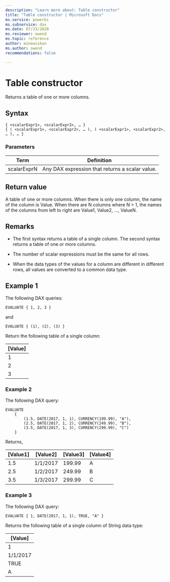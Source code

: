 ```yaml
---
description: "Learn more about: Table constructor"
title: "Table constructor | Microsoft Docs"
ms.service: powerbi 
ms.subservice: dax 
ms.date: 07/23/2020
ms.reviewer: owend
ms.topic: reference
author: minewiskan
ms.author: owend 
recommendations: false

---
```

# Table constructor

Returns a table of one or more columns.
  
## Syntax  
  
```dax
{ <scalarExpr1>, <scalarExpr2>, … } 
{ ( <scalarExpr1>, <scalarExpr2>, … ), ( <scalarExpr1>, <scalarExpr2>, … ), … }
```
  
### Parameters  
  
|Term|Definition|  
|--------|--------------|  
|scalarExprN|Any DAX expression that returns a scalar value.|  
  
## Return value

A table of one or more columns. When there is only one column, the name of the column is Value. When there are N columns where N > 1, the names of the columns from left to right are Value1, Value2, …, ValueN.
  
## Remarks

- The first syntax returns a table of a single column. The second syntax returns a table of one or more columns.

- The number of scalar expressions must be the same for all rows.

- When the data types of the values for a column are different in different rows, all values are converted to a common data type.

## Example 1

The following DAX queries:

```dax
EVALUATE { 1, 2, 3 }
```

and

```dax
EVALUATE { (1), (2), (3) }
```

Return the following table of a single column:

|[Value]  |
|---------|
|1     |
|2     |
|3     |

### Example 2

The following DAX query:

```dax
EVALUATE
    {
        (1.5, DATE(2017, 1, 1), CURRENCY(199.99), "A"),
        (2.5, DATE(2017, 1, 2), CURRENCY(249.99), "B"),
        (3.5, DATE(2017, 1, 3), CURRENCY(299.99), "C")
    }
```

Returns,

[Value1]  |[Value2]  |[Value3]  |[Value4]  
---------|---------|---------|---------
1.5    |    1/1/2017     |   199.99      |     A
2.5     |   1/2/2017      |    249.99     |         B
3.5     |   1/3/2017      |    299.99     |         C

### Example 3

The following DAX query:

```dax
EVALUATE { 1, DATE(2017, 1, 1), TRUE, "A" }
```

Returns the following table of a single column of String data type:

|[Value]  |
|---------|
|1     |
|1/1/2017     |
|TRUE    |
|A  |
